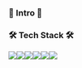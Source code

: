 ### 🌱 Intro 🌱

### 🛠 Tech Stack 🛠
<img src="https://img.shields.io/badge/javascript-333333?style=plastic&logo=javascript&logoColor=yellow&margin = px5"/><img src="https://img.shields.io/badge/mysql-3333ff?style=plastic&logo=firebase&logoColor=white"/><img src="https://img.shields.io/badge/express-666666?style=plastic&logo=express&logoColor=white"/><img src="https://img.shields.io/badge/Node.js-33cc00?style=plastic&logo=Node.js&logoColor=white"/><img src="https://img.shields.io/badge/mongodb-47A248?style=plastic&logo=mongodb&logoColor=success"/><img src="https://img.shields.io/badge/AWS-232F3E?style=plastic&logo=AWS&logoColor=white"/>
